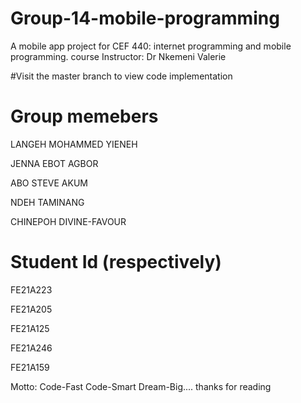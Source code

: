 # Group-14-mobile-programming
A mobile app project for CEF 440: internet programming and mobile programming.
course Instructor: Dr Nkemeni Valerie

#Visit the master branch to view code implementation


# Group memebers
LANGEH MOHAMMED YIENEH 

JENNA EBOT AGBOR

ABO STEVE AKUM

NDEH TAMINANG

CHINEPOH DIVINE-FAVOUR


# Student Id (respectively)
FE21A223

FE21A205

FE21A125

FE21A246

FE21A159



Motto: Code-Fast Code-Smart Dream-Big....
thanks for reading
